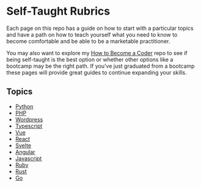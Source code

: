 # Self-Taught Rubrics

Each page on this repo has a guide on how to start with a particular topics and have a path on how to teach yourself what you need to know to become comfortable and be able to be a marketable practitioner.

You may also want to explore my [How to Become a Coder](https://github.com/AlexMercedCoder/GuideToBecomingACoder) repo to see if being self-taught is the best option or whether other options like a bootcamp may be the right path. If you've just graduated from a bootcamp these pages will provide great guides to continue expanding your skills.

## Topics

- [Python](./guides/python.md)
- [PHP](./guides/php.md)
- [Wordpress](./guides/wordpress.md)
- [Typescript](./guides/typescript.md)
- [Vue](./guides/vue.md)
- [React](./guides/react.md)
- [Svelte](./guides/svelte.md)
- [Angular](./guides/angular.md)
- [Javascript](./guides/js.md)
- [Ruby](./guides/ruby.md)
- [Rust](./guides/rust.md)
- [Go](./guides/go.md)
